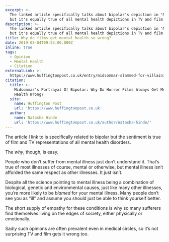 ```yaml
---
excerpt: >-
  The linked article specifically talks about bipolar's depiction in 'Midsommar'
  but it's equally true of all mental health depictions in TV and film.
description: >-
  The linked article specifically talks about bipolar's depiction in 'Midsommar'
  but it's equally true of all mental health depictions in TV and film.
title: Why do films get mental health so wrong?
date: 2019-08-04T09:55:00.000Z
inline: true
tags:
  - Opinion
  - Mental Health
  - Citation
externalLink: >-
  https://www.huffingtonpost.co.uk/entry/midsommar-slammed-for-villainising-bipolar-disorder-heres-why-its-problematic_uk_5d2709a8e4b0583e482c8699?utm_hp_ref=uk-mental-health
citation:
  title: >-
    Midsommar's Portrayal Of Bipolar: Why Do Horror Films Always Get Mental
    Health Wrong?
  site:
    name: Huffington Post
    url: 'https://www.huffingtonpost.co.uk'
  author:
    name: Natasha Hinde
    url: 'https://www.huffingtonpost.co.uk/author/natasha-hinde/'
---
```

The article I link to is specifically related to bipolar but the sentiment is true of film and TV representations of all mental health disorders.

The _why_, though, is easy.

People who don’t suffer from mental illness just don’t understand it. That’s true of most illnesses of course, mental or otherwise, but mental illness isn’t afforded the same respect as other illnesses. It just isn’t.

Despite all the science pointing to mental illness being a combination of biological, genetic and environmental causes, just like many other illnesses, you’re more likely to be _blamed_ for your mental illness. Many people don’t see you as “ill” and assume you should just be able to think yourself better. 

The short supply of empathy for these conditions is why so many sufferers find themselves living on the edges of society, either physically or emotionally.

Sadly such opinions are often prevalent even in medical circles, so it’s not surprising TV and film gets it wrong too. 



